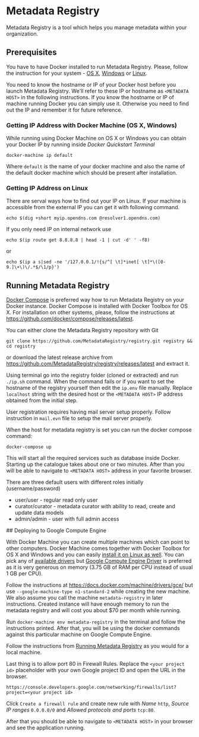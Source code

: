 # Metadata Registry

Metadata Registry is a tool which helps you manage metadata within your organization.

## Prerequisites

You have to have Docker installed to run Metadata Registry. Please, follow the instruction for your system - [OS X](https://docs.docker.com/mac/step_one/),
[Windows](https://docs.docker.com/windows/step_one/) or [Linux](https://docs.docker.com/linux/step_one/).

You need to know the hostname or IP of your Docker host before you launch Metadata Registry. We'll refer to these IP or hostname as `<METADATA HOST>` in the following instructions. If you know the hostname or IP of machine running Docker you can simply use it.
Otherwise you need to find out the IP and remember it for future reference.

### Getting IP Address with Docker Machine (OS X, Windows)

While running using Docker Machine on OS X or Windows you can obtain your Docker IP by running inside *Docker Quickstart Terminal*

```shell
docker-machine ip default
```

Where `default` is the name of your docker machine and also the name of the default docker machine which should be present after installation.

### Getting IP Address on Linux

There are serval ways how to find out your IP on Linux. If your machine is accessible from the external IP
you can get it with following command.

```shell
echo $(dig +short myip.opendns.com @resolver1.opendns.com)
```

If you only need IP on internal network use

```shell
echo $(ip route get 8.8.8.8 | head -1 | cut -d' ' -f8)
```

or

```shell
echo $(ip a s|sed -ne '/127.0.0.1/!{s/^[ \t]*inet[ \t]*\([0-9.]\+\)\/.*$/\1/p}')
```


## Running Metadata Registry

[Docker Compose](https://docs.docker.com/compose/) is preferred way how to run
Metadata Registry on your Docker instance. Docker Compose is installed
with Docker Toolbox for OS X. For installation on other systems, please, follow
the instructions at https://github.com/docker/compose/releases/latest.

You can either clone the Metadata Registry repository with Git

```shell
git clone https://github.com/MetadataRegistry/registry.git registry && cd registry
```

or download the latest release archive from https://github.com/MetadataRegistry/registry/releases/latest
and extract it.

Using terminal go into the registry folder (cloned or extracted) and run `./ip.sh`
command. When the command fails or if you want to set the hostname of the registry
yourself then edit the `ip.env` file manually. Replace `localhost` string with
the desired host or the `<METADATA HOST>` IP address obtained from the initial step.

User registration requires having mail server setup properly. Follow instruction in `mail.evn` file
to setup the mail server properly.

When the host for metadata registry is set you can run the docker compose command:

```shell
docker-compose up
```

This will start all the required services such as database inside Docker.
Starting up the catalogue takes about one or two minutes. After than you
will be able to navigate to `<METADATA HOST>` address in your favorite browser.

There are three default users with different roles initially (username/password)
  * user/user - regular read only user
  * curator/curator - metadata curator with ability to read, create and update data models
  * admin/admin - user with full admin access

<!--- ## Running against Existing Database --->
<!--- ## Discourse Integration --->
<!--- ## S3 Integration --->
<!--- ## OAuth 2.0 Integration --->
<!--- ## Further Customization using mc-config.groovy -->
<!--- ## Creating Custom Image using mc-config.groovy -->

## Deploying to Google Compute Engine

With Docker Machine you can create multiple machines which can point to other computers.
Docker Machine comes together with Docker Toolbox for OS X and Windows and you can easily
[install it on Linux as well](https://docs.docker.com/machine/install-machine/).
You can pick any of [available drivers](https://docs.docker.com/machine/drivers/) but
[Google Compute Engine Driver](https://docs.docker.com/machine/drivers/gce/) is preferred as
it is very generous on memory (3.75 GB of RAM per CPU instead of usual 1 GB per CPU).

Follow the instructions at https://docs.docker.com/machine/drivers/gce/ but use
`--google-machine-type n1-standard-2` while creating the new machine. We also assume
you call the machine `metadata-registry` in later instructions.
Created instance will have enough memory to run the metadata registry and will
cost you about $70 per month while running.

Run `docker-machine env metadata-registry` in the terminal and follow the instructions
printed. After that, you will be using the docker commands against this particular machine on Google Compute Engine.

Follow the instructions from [Running Metadata Registry](#Running_Metadata_Registry) as you would for a local machine.

Last thing is to allow port 80 in Firewall Rules. Replace the `<your project id>` placeholder
with your own Google project ID and open the URL in the browser.

```
https://console.developers.google.com/networking/firewalls/list?project=<your project id>
```

Click `Create a firewall rule` and create new rule with *Name* `http`,
*Source IP ranges* `0.0.0.0/0` and *Allowed protocols and ports* `tcp:80`.

After that you should be able to navigate to `<METADATA HOST>` in your browser
and see the application running.
